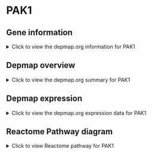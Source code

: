 <h1>PAK1</h1>

<h2>Gene information</h2>
<details>
  <summary>Click to view the depmap.org information for PAK1</summary>
  <iframe src="https://depmap.org/portal/gene/PAK1?tab=about" style="border:none;width:100%;height:800px"></iframe>
</details>

<h2>Depmap overview</h2>
<details>
  <summary>Click to view the depmap.org summary for PAK1</summary>
  <iframe src="https://depmap.org/portal/gene/PAK1?tab=overview" style="border:none;width:100%;height:800px"></iframe>
</details>

<h2>Depmap expression</h2>
<details>
  <summary>Click to view the depmap.org expression data for PAK1</summary>
  <iframe src="https://depmap.org/portal/gene/PAK1?tab=characterization" style="border:none;width:100%;height:800px"></iframe>
</details>



<h2>Reactome Pathway diagram</h2>
<details>
  <summary>Click to view Reactome pathway for PAK1</summary>
  <p>G beta:gamma signalling through CDC42</p>
  <iframe src="https://reactome.org/PathwayBrowser/#/R-HSA-8964616" style="border:none;width:100%;height:800px"></iframe>
</details>



